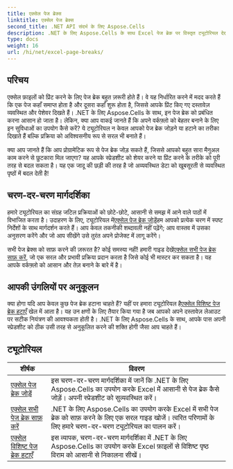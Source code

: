 ```yaml
---
title: एक्सेल पेज ब्रेक्स
linktitle: एक्सेल पेज ब्रेक्स
second_title: .NET API संदर्भ के लिए Aspose.Cells
description: .NET के लिए Aspose.Cells के साथ Excel पेज ब्रेक पर विस्तृत ट्यूटोरियल देखें। आसानी से अपनी Excel वर्कबुक के लेआउट में सुधार करें।
type: docs
weight: 16
url: /hi/net/excel-page-breaks/
---
```

## परिचय

एक्सेल फ़ाइलों को प्रिंट करने के लिए पेज ब्रेक बहुत ज़रूरी होते हैं। वे यह निर्धारित करने में मदद करते हैं कि एक पेज कहाँ समाप्त होता है और दूसरा कहाँ शुरू होता है, जिससे आपके प्रिंट किए गए दस्तावेज़ व्यवस्थित और पेशेवर दिखते हैं। .NET के लिए Aspose.Cells के साथ, इन पेज ब्रेक को प्रबंधित करना आसान हो जाता है। लेकिन, क्या आप वाकई जानते हैं कि अपने वर्कफ़्लो को बेहतर बनाने के लिए इन सुविधाओं का उपयोग कैसे करें? ये ट्यूटोरियल न केवल आपको पेज ब्रेक जोड़ने या हटाने का तरीका दिखाते हैं बल्कि प्रक्रिया को अविश्वसनीय रूप से सरल भी बनाते हैं।

क्या आप जानते हैं कि आप प्रोग्रामेटिक रूप से पेज ब्रेक जोड़ सकते हैं, जिससे आपको बहुत सारा मैनुअल काम करने से छुटकारा मिल जाएगा? यह आपके स्प्रेडशीट को शेयर करने या प्रिंट करने के तरीके को पूरी तरह से बदल सकता है। यह एक जादू की छड़ी की तरह है जो अव्यवस्थित डेटा को खूबसूरती से व्यवस्थित पृष्ठों में बदल देती है!

## चरण-दर-चरण मार्गदर्शिका
 हमारे ट्यूटोरियल का संग्रह जटिल प्रक्रियाओं को छोटे-छोटे, आसानी से समझ में आने वाले पाठों में विभाजित करता है। उदाहरण के लिए, ट्यूटोरियल में[एक्सेल पेज ब्रेक जोड़ें](./excel-add-page-breaks/)हम आपको प्रत्येक चरण में स्पष्ट निर्देशों के साथ मार्गदर्शन करते हैं। आप केवल तकनीकी शब्दावली नहीं पढ़ेंगे; आप वास्तव में उसका अनुसरण करेंगे और जो आप सीखेंगे उसे तुरंत अपने प्रोजेक्ट में लागू करेंगे। 

 सभी पेज ब्रेक्स को साफ़ करने की ज़रूरत है? कोई समस्या नहीं! हमारी गाइड देखें[एक्सेल सभी पेज ब्रेक साफ़ करें](./excel-clear-all-page-breaks/), जो एक सरल और प्रभावी प्रक्रिया प्रदान करता है जिसे कोई भी मास्टर कर सकता है। यह आपके वर्कफ़्लो को आसान और तेज़ बनाने के बारे में है।

## आपकी उंगलियों पर अनुकूलन
 क्या होगा यदि आप केवल कुछ पेज ब्रेक हटाना चाहते हैं? यहीं पर हमारा ट्यूटोरियल है[एक्सेल विशिष्ट पेज ब्रेक हटाएँ](./excel-remove-specific-page-break/) खेल में आता है। यह उन क्षणों के लिए तैयार किया गया है जब आपको अपने दस्तावेज़ लेआउट पर सटीक नियंत्रण की आवश्यकता होती है। .NET के लिए Aspose.Cells के साथ, आपके पास अपनी स्प्रेडशीट को ठीक उसी तरह से अनुकूलित करने की शक्ति होगी जैसा आप चाहते हैं। 

## ट्यूटोरियल 
| शीर्षक | विवरण |
| --- | --- |
| [एक्सेल पेज ब्रेक जोड़ें](./excel-add-page-breaks/) | इस चरण-दर-चरण मार्गदर्शिका में जानें कि .NET के लिए Aspose.Cells का उपयोग करके Excel में आसानी से पेज ब्रेक कैसे जोड़ें। अपनी स्प्रेडशीट को सुव्यवस्थित करें। |  
| [एक्सेल सभी पेज ब्रेक साफ़ करें](./excel-clear-all-page-breaks/) | .NET के लिए Aspose.Cells का उपयोग करके Excel में सभी पेज ब्रेक को साफ़ करने के लिए एक सरल गाइड खोजें। त्वरित परिणामों के लिए हमारे चरण-दर-चरण ट्यूटोरियल का पालन करें। |  
| [एक्सेल विशिष्ट पेज ब्रेक हटाएँ](./excel-remove-specific-page-break/) | इस व्यापक, चरण-दर-चरण मार्गदर्शिका में .NET के लिए Aspose.Cells का उपयोग करके Excel फ़ाइलों से विशिष्ट पृष्ठ विराम को आसानी से निकालना सीखें। |  